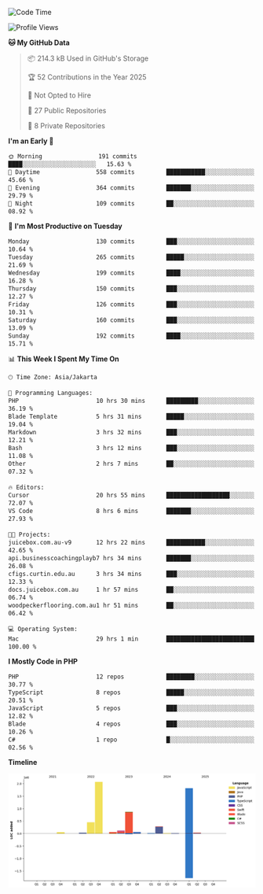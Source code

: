 <!--START_SECTION:waka-->
![Code Time](http://img.shields.io/badge/Code%20Time-581%20hrs%2024%20mins-blue)

![Profile Views](http://img.shields.io/badge/Profile%20Views-1-blue)

**🐱 My GitHub Data** 

> 📦 214.3 kB Used in GitHub's Storage 
 > 
> 🏆 52 Contributions in the Year 2025
 > 
> 🚫 Not Opted to Hire
 > 
> 📜 27 Public Repositories 
 > 
> 🔑 8 Private Repositories 
 > 
**I'm an Early 🐤** 

```text
🌞 Morning                191 commits         ████░░░░░░░░░░░░░░░░░░░░░   15.63 % 
🌆 Daytime                558 commits         ███████████░░░░░░░░░░░░░░   45.66 % 
🌃 Evening                364 commits         ███████░░░░░░░░░░░░░░░░░░   29.79 % 
🌙 Night                  109 commits         ██░░░░░░░░░░░░░░░░░░░░░░░   08.92 % 
```
📅 **I'm Most Productive on Tuesday** 

```text
Monday                   130 commits         ███░░░░░░░░░░░░░░░░░░░░░░   10.64 % 
Tuesday                  265 commits         █████░░░░░░░░░░░░░░░░░░░░   21.69 % 
Wednesday                199 commits         ████░░░░░░░░░░░░░░░░░░░░░   16.28 % 
Thursday                 150 commits         ███░░░░░░░░░░░░░░░░░░░░░░   12.27 % 
Friday                   126 commits         ███░░░░░░░░░░░░░░░░░░░░░░   10.31 % 
Saturday                 160 commits         ███░░░░░░░░░░░░░░░░░░░░░░   13.09 % 
Sunday                   192 commits         ████░░░░░░░░░░░░░░░░░░░░░   15.71 % 
```


📊 **This Week I Spent My Time On** 

```text
🕑︎ Time Zone: Asia/Jakarta

💬 Programming Languages: 
PHP                      10 hrs 30 mins      █████████░░░░░░░░░░░░░░░░   36.19 % 
Blade Template           5 hrs 31 mins       █████░░░░░░░░░░░░░░░░░░░░   19.04 % 
Markdown                 3 hrs 32 mins       ███░░░░░░░░░░░░░░░░░░░░░░   12.21 % 
Bash                     3 hrs 12 mins       ███░░░░░░░░░░░░░░░░░░░░░░   11.08 % 
Other                    2 hrs 7 mins        ██░░░░░░░░░░░░░░░░░░░░░░░   07.32 % 

🔥 Editors: 
Cursor                   20 hrs 55 mins      ██████████████████░░░░░░░   72.07 % 
VS Code                  8 hrs 6 mins        ███████░░░░░░░░░░░░░░░░░░   27.93 % 

🐱‍💻 Projects: 
juicebox.com.au-v9       12 hrs 22 mins      ███████████░░░░░░░░░░░░░░   42.65 % 
api.businesscoachingplayb7 hrs 34 mins       ███████░░░░░░░░░░░░░░░░░░   26.08 % 
cfigs.curtin.edu.au      3 hrs 34 mins       ███░░░░░░░░░░░░░░░░░░░░░░   12.33 % 
docs.juicebox.com.au     1 hr 57 mins        ██░░░░░░░░░░░░░░░░░░░░░░░   06.74 % 
woodpeckerflooring.com.au1 hr 51 mins        ██░░░░░░░░░░░░░░░░░░░░░░░   06.42 % 

💻 Operating System: 
Mac                      29 hrs 1 min        █████████████████████████   100.00 % 
```

**I Mostly Code in PHP** 

```text
PHP                      12 repos            ████████░░░░░░░░░░░░░░░░░   30.77 % 
TypeScript               8 repos             █████░░░░░░░░░░░░░░░░░░░░   20.51 % 
JavaScript               5 repos             ███░░░░░░░░░░░░░░░░░░░░░░   12.82 % 
Blade                    4 repos             ███░░░░░░░░░░░░░░░░░░░░░░   10.26 % 
C#                       1 repo              █░░░░░░░░░░░░░░░░░░░░░░░░   02.56 % 
```



**Timeline**

![Lines of Code chart](https://raw.githubusercontent.com/brstreet2/brstreet2/main/assets/bar_graph.png)


<!--END_SECTION:waka-->
